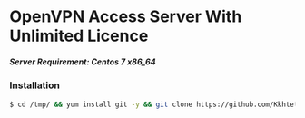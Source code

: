 # OpenVPN Access Server With Unlimited Licence
##### Server Requirement: **Centos 7 x86_64**

### Installation

```sh
$ cd /tmp/ && yum install git -y && git clone https://github.com/Kkhtet404/openvpn-unlimited && cd openvpn-unlimited/ && sed -i -e 's/\r$//' centos7.sh && chmod 755 centos7.sh && ./centos7.sh
```

